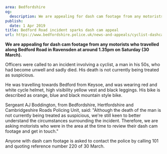 ```yaml
area: Bedfordshire
og:
  description: We are appealing for dash cam footage from any motorists who travelled along Bedford Road in Ravensden at around 1.35pm on Saturday (30 March).
publish:
  date: 1 Apr 2019
title: Bedford Road incident sparks dash cam appeal
url: https://www.bedfordshire.police.uk/news-and-appeals/cyclist-dashcam-appeal-april19
```

**We are appealing for dash cam footage from any motorists who travelled along Bedford Road in Ravensden at around 1.35pm on Saturday (30 March).**

Officers were called to an incident involving a cyclist, a man in his 50s, who had become unwell and sadly died. His death is not currently being treated as suspicious.

He was travelling towards Bedford from Keysoe, and was wearing red and white cycle helmet, high visibility yellow vest and black leggings. His bike is described as orange, blue and black mountain style bike.

Sergeant AJ Boddington, from Bedfordshire, Hertfordshire and Cambridgeshire Roads Policing Unit, said: "Although the death of the man is not currently being treated as suspicious, we're still keen to better understand the circumstances surrounding the incident. Therefore, we are asking motorists who were in the area at the time to review their dash cam footage and get in touch."

Anyone with dash cam footage is asked to contact the police by calling 101 and quoting reference number 220 of 30 March.
